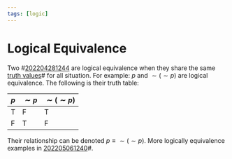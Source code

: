 ```yaml
---
tags: [logic]
---
```


# Logical Equivalence

Two #[202204281244](202204281244.md) are logical equivalence when they share the same
[truth values](202205061151.md)# for all situation. For example: $p$ and $\sim (\sim p)$ are logical equivalence. The following is their truth table:

$p$ | $\sim p$ | $\sim (\sim p)$
---|---|---
T | F | T
F | T | F

Their relationship can be denoted $p \equiv \sim (\sim p)$. More logically
equivalence examples in [202205061240](202205061240.md)#.
